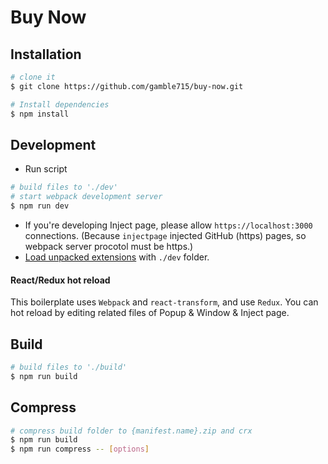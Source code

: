# Buy Now

## Installation

```bash
# clone it
$ git clone https://github.com/gamble715/buy-now.git

# Install dependencies
$ npm install
```

## Development

* Run script
```bash
# build files to './dev'
# start webpack development server
$ npm run dev
```
* If you're developing Inject page, please allow `https://localhost:3000` connections. (Because `injectpage` injected GitHub (https) pages, so webpack server procotol must be https.)
* [Load unpacked extensions](https://developer.chrome.com/extensions/getstarted#unpacked) with `./dev` folder.

#### React/Redux hot reload

This boilerplate uses `Webpack` and `react-transform`, and use `Redux`. You can hot reload by editing related files of Popup & Window & Inject page.

## Build

```bash
# build files to './build'
$ npm run build
```

## Compress

```bash
# compress build folder to {manifest.name}.zip and crx
$ npm run build
$ npm run compress -- [options]
```
